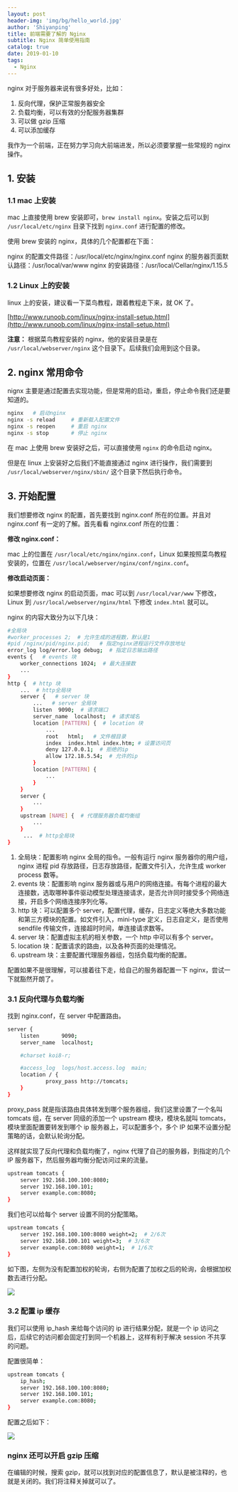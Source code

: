 ```yaml
---
layout: post
header-img: 'img/bg/hello_world.jpg'
author: 'Shiyanping'
title: 前端需要了解的 Nginx
subtitle: Nginx 简单使用指南
catalog: true
date: 2019-01-10
tags:
  - Nginx
---
```


nginx 对于服务器来说有很多好处，比如：

1. 反向代理，保护正常服务器安全
2. 负载均衡，可以有效的分配服务器集群
3. 可以做 gzip 压缩
4. 可以添加缓存

我作为一个前端，正在努力学习向大前端进发，所以必须要掌握一些常规的 nginx 操作。

## 1. 安装

### 1.1 mac 上安装

mac 上直接使用 brew 安装即可，`brew install nginx`。安装之后可以到 `/usr/local/etc/nginx` 目录下找到 `nginx.conf` 进行配置的修改。

使用 brew 安装的 nginx，具体的几个配置都在下面：

nginx 的配置文件路径：/usr/local/etc/nginx/nginx.conf
nginx 的服务器页面默认路径：/usr/local/var/www
nginx 的安装路径：/usr/local/Cellar/nginx/1.15.5

### 1.2 Linux 上的安装

linux 上的安装，建议看一下菜鸟教程，跟着教程走下来，就 OK 了。

[http://www.runoob.com/linux/nginx-install-setup.html](http://www.runoob.com/linux/nginx-install-setup.html)

**注意：**
根据菜鸟教程安装的 nginx，他的安装目录是在 `/usr/local/webserver/nginx` 这个目录下。后续我们会用到这个目录。

## 2. nginx 常用命令

nignx 主要是通过配置去实现功能，但是常用的启动，重启，停止命令我们还是要知道的。

```bash
nginx   # 启动nginx
nginx -s reload     # 重新载入配置文件
nginx -s reopen     # 重启 nginx
nginx -s stop       # 停止 nginx
```

在 mac 上使用 brew 安装好之后，可以直接使用 `nginx` 的命令启动 nginx。

但是在 linux 上安装好之后我们不能直接通过 nginx 进行操作，我们需要到 `/usr/local/webserver/nginx/sbin/` 这个目录下然后执行命令。

## 3. 开始配置

我们想要修改 nginx 的配置，首先要找到 nginx.conf 所在的位置。并且对 nginx.conf 有一定的了解。首先看看 nginx.conf 所在的位置：

**修改 nginx.conf：**

mac 上的位置在 `/usr/local/etc/nginx/nginx.conf`，Linux 如果按照菜鸟教程安装的，位置在 `/usr/local/webserver/nginx/conf/nginx.conf`。

**修改启动页面：**

如果想要修改 nginx 的启动页面，mac 可以到 `/usr/local/var/www` 下修改，Linux 到 `/usr/local/webserver/nginx/html` 下修改 `index.html` 就可以。

nginx 的内容大致分为以下几块：

```bash
#全局块
#worker_processes 2;  # 允许生成的进程数，默认是1
#pid /nginx/pid/nginx.pid;   # 指定nginx进程运行文件存放地址
error_log log/error.log debug;  # 指定日志输出路径
events {   # events 块
    worker_connections 1024;  # 最大连接数
    ...
}
http {  # http 块
    ...  # http全局块
    server {   # server 块
        ...   # server 全局块
        listen  9090;  # 请求端口
        server_name  localhost;  # 请求域名
        location [PATTERN] {  # location 块
            ...
            root   html;   # 文件根目录
            index  index.html index.htm; # 设置访问页
            deny 127.0.0.1;  # 拒绝的ip
            allow 172.18.5.54;  # 允许的ip
        }
        location [PATTERN] {
            ...
        }
    }
    server {
        ...
    }
    upstream [NAME] {  # 代理服务器负载均衡组
        ...
    }
     ...  # http全局块
}
```

1. 全局块：配置影响 nginx 全局的指令。一般有运行 nginx 服务器你的用户组，nginx 进程 pid 存放路径，日志存放路径，配置文件引入，允许生成 worker process 数等。
2. events 块：配置影响 nginx 服务器或与用户的网络连接。有每个进程的最大连接数，选取哪种事件驱动模型处理连接请求，是否允许同时接受多个网络连接，开启多个网络连接序列化等。
3. http 块：可以配置多个 server，配置代理，缓存，日志定义等绝大多数功能和第三方模块的配置。如文件引入，mini-type 定义，日志自定义，是否使用 sendfile 传输文件，连接超时时间，单连接请求数等。
4. server 块：配置虚拟主机的相关参数，一个 http 中可以有多个 server。
5. location 块：配置请求的路由，以及各种页面的处理情况。
6. upstream 块：主要配置代理服务器组，包括负载均衡的配置。

配置如果不是很理解，可以接着往下走，给自己的服务器配置一下 nginx，尝试一下就豁然开朗了。

### 3.1 反向代理与负载均衡

找到 nginx.conf，在 server 中配置路由。

```bash
server {
    listen       9090;
    server_name  localhost;

    #charset koi8-r;

    #access_log  logs/host.access.log  main;
    location / {
            proxy_pass http://tomcats;
    }
}
```

proxy_pass 就是指该路由具体转发到哪个服务器组，我们这里设置了一个名叫 tomcats 组，在 server 同级的添加一个 upstream 模块，模块名就叫 tomcats，模块里面配置要转发到哪个 ip 服务器上，可以配置多个，多个 IP 如果不设置分配策略的话，会默认轮询分配。

这样就实现了反向代理和负载均衡了，nginx 代理了自己的服务器，到指定的几个 IP 服务器下，然后服务器均衡分配访问过来的流量。

```bash
upstream tomcats {
    server 192.168.100.100:8080;
    server 192.168.100.101;
    server example.com:8080;
}
```

我们也可以给每个 server 设置不同的分配策略。

```bash
upstream tomcats {
    server 192.168.100.100:8080 weight=2;  # 2/6次
    server 192.168.100.101 weight=3;  # 3/6次
    server example.com:8080 weight=1;  # 1/6次
}
```

如下图，左侧为没有配置加权的轮询，右侧为配置了加权之后的轮询，会根据加权数去进行分配。

![](http://cdn.jinyueyue.cn/15518676355876.jpg)

### 3.2 配置 ip 缓存

我们可以使用 ip_hash 来给每个访问的 ip 进行结果分配，就是一个 ip 访问之后，后续它的访问都会固定打到同一个机器上，这样有利于解决 session 不共享的问题。

配置很简单：

```bash
upstream tomcats {
    ip_hash;
    server 192.168.100.100:8080;
    server 192.168.100.101;
    server example.com:8080;
}
```

配置之后如下：

![](http://cdn.jinyueyue.cn/15518678418010.jpg)

### nginx 还可以开启 gzip 压缩

在编辑的时候，搜索 gzip，就可以找到对应的配置信息了，默认是被注释的，也就是关闭的。我们将注释关掉就可以了。
